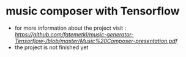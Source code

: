 # music composer with Tensorflow
* for more information about the project visit :
*https://github.com/fatemetkl/music-generator-Tensorflow-/blob/master/Music%20Composer-presentation.pdf*                                                                                
* the project is not finished yet

